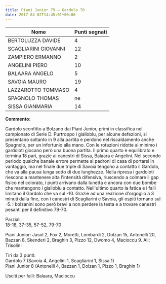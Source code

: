 ```yaml
---
title: Piani Junior 79 – Gardolo 70
date: 2017-04-02T14:45:01+00:00
---
```

| **Nome** | **Punti segnati** |
| -------- | ----------------- |
| BERTOLUZZA DAVIDE | 4 |
| SCAGLIARINI GIOVANNI | 12 |
| ZAMPIERO ERMANNO | 2 |
| ANGELINI PIERO | 10 |
| BALAARA ANGELO | 5 |
| SAVOIA MAURO | 19 |
| LAZZAROTTO TOMMASO | 4 |
| SPAGNOLO THOMAS | ne |
| SISSA GIANMARIA | 14 |

**Commento:**

Gardolo sconfitto a Bolzano dai Piani Junior, primi in classifica nel campionato di Serie D. Purtroppo i gialloblu, per alcune defezioni, si presentano soltanto in 9 alla partita e perdono nel riscaldamento anche Spagnolo, per un infortunio alla mano. Con le rotazioni ridotte al minimo i gardoloti giocano però una buona partita. Il primo quarto è equilibrato e termina 18 pari, grazie ai canestri di Sissa, Balaara e Angelini. Nel secondo periodo qualche banale errore permette ai padroni di casa di portarsi in vantaggio, ma nel finale due triple di Savoia tengono a contatto il Gardolo, che va alla pausa lunga sotto di due lunghezze. Nella ripresa i gardoloti riescono a mantenere alta l'intensità difensiva, riuscendo a colmare il gap fisico nel colorato, i punti arrivano dalla lunetta e ancora con due bombe che mantengono i gialloblu a contatto. Nell'ultimo quarto la fatica e i falli limitano il Gardolo che va sul -10. Grazie ad una reazione d'orgoglio a 3 minuti dalla fine, con i canestri di Scagliarini e Savoia, gli ospiti tornano sul -5. I bolzanini sono però bravi a non perdere la testa e a trovare canestri pesanti per il definitivo 79-70.

Parziali:  
18-18, 37-35, 57-52, 79-70

Piani Junior: Jasol 2, Fox 2, Moretti, Lombardi 2, Dolzan 15, Antonelli 20, Bazzan 8, Skenderi 2, Braghin 3, Pizzo 12, Dwomo 4, Macioccu 9. All: Trisolini

Tiri da 3 punti:  
Gardolo 7 (Savoia 4, Angelini 1, Scagliarini 1, Sissa 1)  
Piani Junior 8 (Antonelli 4, Bazzan 1, Dolzan 1, Pizzo 1, Braghin 1)

Usciti per falli: Balaara, Macioccu